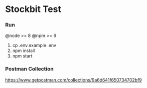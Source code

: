 

# Stockbit Test 

### Run
@node >= 8
@npm >= 6


1. cp .env.example .env
2. npm install
3. npm start



### Postman Collection
https://www.getpostman.com/collections/9a6d641f650734702bf9